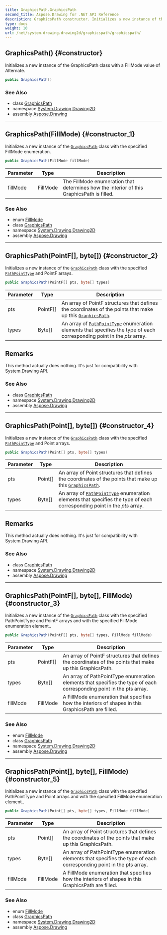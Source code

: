 ```yaml
---
title: GraphicsPath.GraphicsPath
second_title: Aspose.Drawing for .NET API Reference
description: GraphicsPath constructor. Initializes a new instance of the GraphicsPath class with a FillMode value of Alternate
type: docs
weight: 10
url: /net/system.drawing.drawing2d/graphicspath/graphicspath/
---
```

## GraphicsPath() {#constructor}

Initializes a new instance of the GraphicsPath class with a FillMode value of Alternate.

```csharp
public GraphicsPath()
```

### See Also

* class [GraphicsPath](../)
* namespace [System.Drawing.Drawing2D](../../graphicspath/)
* assembly [Aspose.Drawing](../../../)

---

## GraphicsPath(FillMode) {#constructor_1}

Initializes a new instance of the [`GraphicsPath`](../) class with the specified FillMode enumeration.

```csharp
public GraphicsPath(FillMode fillMode)
```

| Parameter | Type | Description |
| --- | --- | --- |
| fillMode | FillMode | The FillMode enumeration that determines how the interior of this GraphicsPath is filled. |

### See Also

* enum [FillMode](../../fillmode/)
* class [GraphicsPath](../)
* namespace [System.Drawing.Drawing2D](../../graphicspath/)
* assembly [Aspose.Drawing](../../../)

---

## GraphicsPath(PointF[], byte[]) {#constructor_2}

Initializes a new instance of the [`GraphicsPath`](../) class with the specified [`PathPointType`](../../pathpointtype/) and PointF arrays.

```csharp
public GraphicsPath(PointF[] pts, byte[] types)
```

| Parameter | Type | Description |
| --- | --- | --- |
| pts | PointF[] | An array of PointF structures that defines the coordinates of the points that make up this [`GraphicsPath`](../). |
| types | Byte[] | An array of [`PathPointType`](../../pathpointtype/) enumeration elements that specifies the type of each corresponding point in the *pts* array. |

## Remarks

This method actually does nothing. It's just for compatibility with System.Drawing API.

### See Also

* class [GraphicsPath](../)
* namespace [System.Drawing.Drawing2D](../../graphicspath/)
* assembly [Aspose.Drawing](../../../)

---

## GraphicsPath(Point[], byte[]) {#constructor_4}

Initializes a new instance of the [`GraphicsPath`](../) class with the specified [`PathPointType`](../../pathpointtype/) and Point arrays.

```csharp
public GraphicsPath(Point[] pts, byte[] types)
```

| Parameter | Type | Description |
| --- | --- | --- |
| pts | Point[] | An array of Point structures that defines the coordinates of the points that make up this [`GraphicsPath`](../). |
| types | Byte[] | An array of [`PathPointType`](../../pathpointtype/) enumeration elements that specifies the type of each corresponding point in the *pts* array. |

## Remarks

This method actually does nothing. It's just for compatibility with System.Drawing API.

### See Also

* class [GraphicsPath](../)
* namespace [System.Drawing.Drawing2D](../../graphicspath/)
* assembly [Aspose.Drawing](../../../)

---

## GraphicsPath(PointF[], byte[], FillMode) {#constructor_3}

Initializes a new instance of the [`GraphicsPath`](../) class with the specified PathPointType and PointF arrays and with the specified FillMode enumeration element..

```csharp
public GraphicsPath(PointF[] pts, byte[] types, FillMode fillMode)
```

| Parameter | Type | Description |
| --- | --- | --- |
| pts | PointF[] | An array of PointF structures that defines the coordinates of the points that make up this GraphicsPath. |
| types | Byte[] | An array of PathPointType enumeration elements that specifies the type of each corresponding point in the pts array. |
| fillMode | FillMode | A FillMode enumeration that specifies how the interiors of shapes in this GraphicsPath are filled. |

### See Also

* enum [FillMode](../../fillmode/)
* class [GraphicsPath](../)
* namespace [System.Drawing.Drawing2D](../../graphicspath/)
* assembly [Aspose.Drawing](../../../)

---

## GraphicsPath(Point[], byte[], FillMode) {#constructor_5}

Initializes a new instance of the [`GraphicsPath`](../) class with the specified PathPointType and Point arrays and with the specified FillMode enumeration element..

```csharp
public GraphicsPath(Point[] pts, byte[] types, FillMode fillMode)
```

| Parameter | Type | Description |
| --- | --- | --- |
| pts | Point[] | An array of Point structures that defines the coordinates of the points that make up this GraphicsPath. |
| types | Byte[] | An array of PathPointType enumeration elements that specifies the type of each corresponding point in the pts array. |
| fillMode | FillMode | A FillMode enumeration that specifies how the interiors of shapes in this GraphicsPath are filled. |

### See Also

* enum [FillMode](../../fillmode/)
* class [GraphicsPath](../)
* namespace [System.Drawing.Drawing2D](../../graphicspath/)
* assembly [Aspose.Drawing](../../../)


